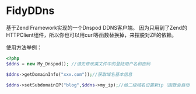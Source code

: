 FidyDDns
========

基于Zend Framework实现的一个Dnspod DDNS客户端。
因为只用到了Zend的HTTPClient组件，所以你也可以用curl等函数替换掉，来摆脱对ZF的依赖。

使用方法举例：

```php
<?php
$ddns = new My_Dnspod(); //请先修改类文件中的登陆用户名和密码

$ddns->getDomainInfo("xxx.com"));//获取域名基本信息

$ddns->setSubdomainIP("blog",$ddns->my_ip);//给二级域名设置新ip（函数会自动判断域名ip是否发生变化，没变就不提交变更请求）
```
